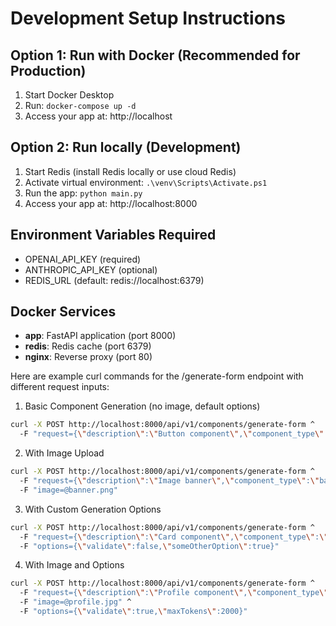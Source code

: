# Development Setup Instructions

## Option 1: Run with Docker (Recommended for Production)
1. Start Docker Desktop
2. Run: `docker-compose up -d`
3. Access your app at: http://localhost

## Option 2: Run locally (Development)
1. Start Redis (install Redis locally or use cloud Redis)
2. Activate virtual environment: `.\venv\Scripts\Activate.ps1`
3. Run the app: `python main.py`
4. Access your app at: http://localhost:8000

## Environment Variables Required
- OPENAI_API_KEY (required)
- ANTHROPIC_API_KEY (optional)
- REDIS_URL (default: redis://localhost:6379)

## Docker Services
- **app**: FastAPI application (port 8000)
- **redis**: Redis cache (port 6379)  
- **nginx**: Reverse proxy (port 80)


Here are example curl commands for the /generate-form endpoint with different request inputs:

1. Basic Component Generation (no image, default options)
```bash
curl -X POST http://localhost:8000/api/v1/components/generate-form ^
  -F "request={\"description\":\"Button component\",\"component_type\":\"button\",\"fields\":[{\"name\":\"label\",\"type\":\"string\"}]}"
```


2. With Image Upload
```bash
curl -X POST http://localhost:8000/api/v1/components/generate-form ^
  -F "request={\"description\":\"Image banner\",\"component_type\":\"banner\",\"fields\":[{\"name\":\"imageUrl\",\"type\":\"string\"}]}" ^
  -F "image=@banner.png"
```

3. With Custom Generation Options

```bash
curl -X POST http://localhost:8000/api/v1/components/generate-form ^
  -F "request={\"description\":\"Card component\",\"component_type\":\"card\",\"fields\":[{\"name\":\"title\",\"type\":\"string\"}]}" ^
  -F "options={\"validate\":false,\"someOtherOption\":true}"
```

4. With Image and Options
```bash
curl -X POST http://localhost:8000/api/v1/components/generate-form ^
  -F "request={\"description\":\"Profile component\",\"component_type\":\"profile\",\"fields\":[{\"name\":\"avatar\",\"type\":\"string\"}]}" ^
  -F "image=@profile.jpg" ^
  -F "options={\"validate\":true,\"maxTokens\":2000}"
```
